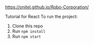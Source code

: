 https://onitel.github.io/Robo-Corporation/


Tutorial for React To run the project:

1. Clone this repo
2. Run `npm install`
3. Run `npm start`
